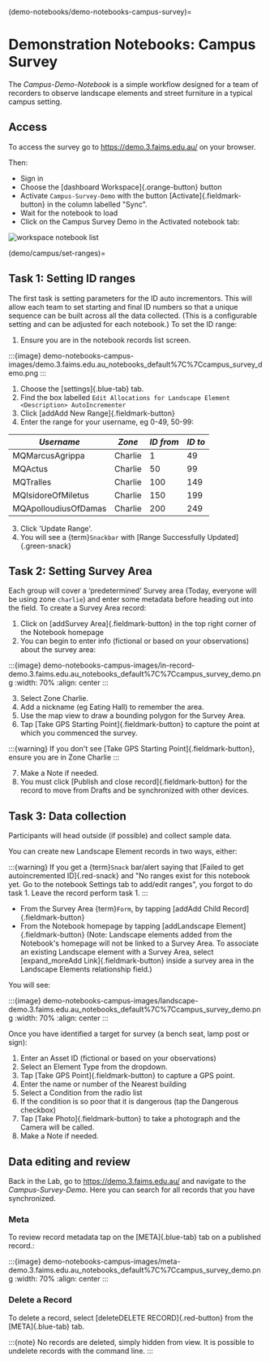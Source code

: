 (demo-notebooks/demo-notebooks-campus-survey)=
# Demonstration Notebooks: Campus Survey

The *Campus-Demo-Notebook* is a simple workflow designed for a team of recorders to observe landscape elements and street furniture in a typical campus setting.

## Access

To access the survey go to <https://demo.3.faims.edu.au/> on your browser.

Then:

* Sign in
* Choose the [<span class="material-icons">dashboard</span> Workspace]{.orange-button} button
* Activate `Campus-Survey-Demo` with the button [Activate]{.fieldmark-button} in the column labelled "Sync".
* Wait for the notebook to load
* Click on the Campus Survey Demo in the Activated notebook tab:

![workspace notebook list](/common-images/workspace_activated_localdraft.jpg)

(demo/campus/set-ranges)=
## Task 1: Setting ID ranges

The first task is setting parameters for the ID auto incrementors. This will allow each team to set starting and final ID numbers so that a unique sequence can be built across all the data collected. (This is a configurable setting and can be adjusted for each notebook.) To set the ID range:

1. Ensure you are in the notebook records list screen.

:::{image} demo-notebooks-campus-images/demo.3.faims.edu.au_notebooks_default%7C%7Ccampus_survey_demo.png
:::

1. Choose the [settings]{.blue-tab} tab.
1. Find the box labelled `Edit Allocations for Landscape Element <Description> AutoIncrementer`
1. Click [<span class="material-icons">add</span>Add New Range]{.fieldmark-button}
2.  Enter the range for your username, eg 0-49, 50-99:

| *Username*           | *Zone*  | *ID from* | *ID to* |
|----------------------|---------|-----------|---------|
| MQMarcusAgrippa      | Charlie | 1         | 49      |
| MQActus              | Charlie | 50        | 99      |
| MQTralles            | Charlie | 100       | 149     |
| MQIsidoreOfMiletus   | Charlie | 150       | 199     |
| MQApolloudiusOfDamas | Charlie | 200       | 249     |

3.  Click 'Update Range'.
4. You will see a {term}`Snackbar` with [Range Successfully Updated]{.green-snack}

## Task 2: Setting Survey Area

Each group will cover a ‘predetermined’ Survey area (Today, everyone will be using zone `charlie`) and enter some metadata before heading out into the field. To create a Survey Area record:

1.  Click on [<span class="material-icons">add</span>Survey Area]{.fieldmark-button} in the top right corner of the Notebook homepage
2.  You can begin to enter info (fictional or based on your observations) about the survey area:

:::{image} demo-notebooks-campus-images/in-record-demo.3.faims.edu.au_notebooks_default%7C%7Ccampus_survey_demo.png
:width: 70%
:align: center
:::

3.  Select Zone Charlie.
4.  Add a nickname (eg Eating Hall) to remember the area.
5.  Use the map view to draw a bounding polygon for the Survey Area.
6.  Tap [Take GPS Starting Point]{.fieldmark-button} to capture the point at which you commenced the survey.

:::{warning}
If you don't see [Take GPS Starting Point]{.fieldmark-button}, ensure you are in Zone Charlie
:::

7.  Make a Note if needed.
8.  You must click [Publish and close record]{.fieldmark-button} for the record to move from Drafts and be synchronized with other devices.

## Task 3: Data collection

Participants will head outside (if possible) and collect sample data.

You can create new Landscape Element records in two ways, either:


:::{warning}
If you get a {term}`Snack` bar/alert saying that [Failed to get autoincremented ID]{.red-snack} and "No ranges exist for this notebook yet. Go to the notebook Settings tab to add/edit ranges", you forgot to do task 1. Leave the record perform task 1.
:::

-   From the Survey Area {term}`Form`, by tapping [<span class="material-icons">add</span>Add Child Record]{.fieldmark-button}
-   From the Notebook homepage by tapping [<span class="material-icons">add</span>Landscape Element]{.fieldmark-button} (Note: Landscape elements added from the Notebook's homepage will not be linked to a Survey Area. To associate an existing Landscape element with a Survey Area, select [<span class="material-icons">expand_more</span>Add Link]{.fieldmark-button} inside a survey area in the Landscape Elements relationship field.)

You will see:

:::{image} demo-notebooks-campus-images/landscape-demo.3.faims.edu.au_notebooks_default%7C%7Ccampus_survey_demo.png
:width: 70%
:align: center
:::

Once you have identified a target for survey (a bench seat, lamp post or sign):

1.  Enter an Asset ID (fictional or based on your observations)
2.  Select an Element Type from the dropdown.
3.  Tap [Take GPS Point]{.fieldmark-button} to capture a GPS point.
4.  Enter the name or number of the Nearest building
5.  Select a Condition from the radio list
6.  If the condition is so poor that it is dangerous (tap the Dangerous checkbox)
7.  Tap [Take Photo]{.fieldmark-button} to take a photograph and the Camera will be called.
8.  Make a Note if needed.

## Data editing and review

Back in the Lab, go to <https://demo.3.faims.edu.au/> and navigate to the *Campus-Survey-Demo*. Here you can search for all records that you have synchronized.

### Meta
To review record metadata tap on the [META]{.blue-tab} tab on a published record.:

:::{image} demo-notebooks-campus-images/meta-demo.3.faims.edu.au_notebooks_default%7C%7Ccampus_survey_demo.png
:width: 70%
:align: center
:::

### Delete a Record

To delete a record, select [<span class="material-icons">delete</span>DELETE RECORD]{.red-button} from the [META]{.blue-tab} tab.

:::{note}
No records are deleted, simply hidden from view. It is possible to undelete records with the command line.
:::

<link href="https://fonts.googleapis.com/icon?family=Material+Icons"
      rel="stylesheet">
